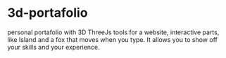 # 3d-portafolio
personal portafolio with 3D ThreeJs tools for a website, interactive parts, like Island and a fox that moves when you type. It allows  you to show  off your skills and your experience.

